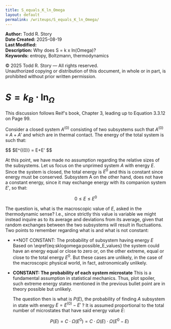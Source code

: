 ```yaml
---
title: S_equals_K_ln_Omega
layout: default
permalink: /writeups/S_equals_K_ln_Omega/
---
```


**Author:** Todd R. Story  
**Date Created:** 2025-08-19  
**Last Modified:**   
**Description:** Why does S = k x ln(Omega)?    
**Keywords:** entropy, Boltzmann, thermodynamics

© 2025 Todd R. Story — All rights reserved.  
Unauthorized copying or distribution of this document, in whole or in part, is prohibited without prior written permission.

# $S=k_{B}\cdot \ln_{\Omega}$

This discussion follows Reif's book, Chapter 3, leading up to Equation 3.3.12 on Page 99.  

Consider a closed system $A^{(0)}$ consisting of two subsystems such that $A^{(0)} \equiv A+A'$ and which are in thermal contact.  The energy of the total system is such that:

$$
$E^{(0)} = E+E'
$$

At this point, we have made no assumption regarding the relative sizes of the subsystems.  Let us focus on the unprimed system $A$ with energy $E$.  Since the system is closed, the total energy is $E^{0}$ and this is constant since energy must be conserved.  Subsystem A on the other hand, does not have a constant energy, since it may exchange energy with its companion system $E'$, so that:

$$
0 \leq E \leq E^{0}
\label{eq:sklogomega:possible_E_values}
$$

The question is, what is the macroscopic value of $E$, asked in the thermodynamic sense?  I.e., since strictly this value is variable we might instead inquire as to its average and deviations from its average, given that random exchanges between the two subsystems will result in fluctuations.  Two points to remember regarding what is and what is not constant:
* **NOT CONSTANT: The probability of subsystem having energy $E$  
  Based on \eqref{eq:sklogomega:possible_E_values} the system could have an energy equal or close to zero or, on the other extreme, equal or close to the total energy $E^{0}$.  But these cases are unlikely, in the case of the macroscopic physical world, in fact, astronomically unlikely.  
* **CONSTANT: The probability of each system microstate**
  This is a fundamental assumption in statistical mechanics. Thus, plot spoiler, such extreme energy states mentioned in the previous bullet point are in theory possible but unlikely.  

  The question then is what is $P(E)$, the probability of finding $A$ subsystem in state with energy $E=E^{(0)}-E'$ ?  It is assumed proportional to the total number of microstates that have said energy value $E$:

  $$
  P(E) = C\cdot \Omega(E^{0}) = C\cdot \Omega(E) \cdot \Omega(E^{0}-E)
  $$  

